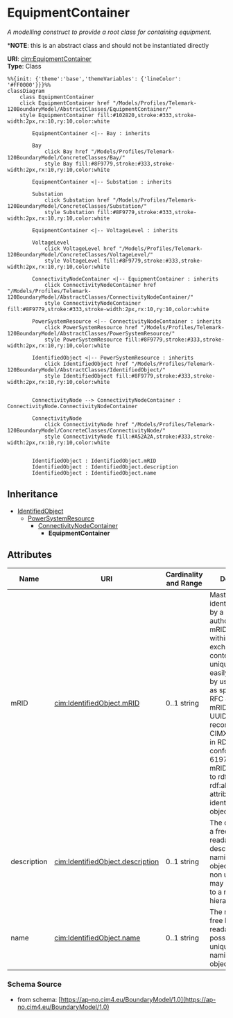 # EquipmentContainer

_A modelling construct to provide a root class for containing equipment._

*__NOTE__: this is an abstract class and should not be instantiated directly

**URI**: [cim:EquipmentContainer](https://cim.ucaiug.io/ns#EquipmentContainer)<br />
**Type**: Class

```mermaid
%%{init: {'theme':'base','themeVariables': {'lineColor': '#FF0000'}}}%%
classDiagram
    class EquipmentContainer
    click EquipmentContainer href "/Models/Profiles/Telemark-120BoundaryModel/AbstractClasses/EquipmentContainer/"
    style EquipmentContainer fill:#102820,stroke:#333,stroke-width:2px,rx:10,ry:10,color:white

        EquipmentContainer <|-- Bay : inherits

        Bay
            click Bay href "/Models/Profiles/Telemark-120BoundaryModel/ConcreteClasses/Bay/"
            style Bay fill:#8F9779,stroke:#333,stroke-width:2px,rx:10,ry:10,color:white

        EquipmentContainer <|-- Substation : inherits

        Substation
            click Substation href "/Models/Profiles/Telemark-120BoundaryModel/ConcreteClasses/Substation/"
            style Substation fill:#8F9779,stroke:#333,stroke-width:2px,rx:10,ry:10,color:white

        EquipmentContainer <|-- VoltageLevel : inherits

        VoltageLevel
            click VoltageLevel href "/Models/Profiles/Telemark-120BoundaryModel/ConcreteClasses/VoltageLevel/"
            style VoltageLevel fill:#8F9779,stroke:#333,stroke-width:2px,rx:10,ry:10,color:white
     
        ConnectivityNodeContainer <|-- EquipmentContainer : inherits
            click ConnectivityNodeContainer href "/Models/Profiles/Telemark-120BoundaryModel/AbstractClasses/ConnectivityNodeContainer/"
            style ConnectivityNodeContainer fill:#8F9779,stroke:#333,stroke-width:2px,rx:10,ry:10,color:white
     
        PowerSystemResource <|-- ConnectivityNodeContainer : inherits
            click PowerSystemResource href "/Models/Profiles/Telemark-120BoundaryModel/AbstractClasses/PowerSystemResource/"
            style PowerSystemResource fill:#8F9779,stroke:#333,stroke-width:2px,rx:10,ry:10,color:white
     
        IdentifiedObject <|-- PowerSystemResource : inherits
            click IdentifiedObject href "/Models/Profiles/Telemark-120BoundaryModel/AbstractClasses/IdentifiedObject/"
            style IdentifiedObject fill:#8F9779,stroke:#333,stroke-width:2px,rx:10,ry:10,color:white


        ConnectivityNode --> ConnectivityNodeContainer : ConnectivityNode.ConnectivityNodeContainer

        ConnectivityNode
            click ConnectivityNode href "/Models/Profiles/Telemark-120BoundaryModel/ConcreteClasses/ConnectivityNode/"
            style ConnectivityNode fill:#A52A2A,stroke:#333,stroke-width:2px,rx:10,ry:10,color:white


        IdentifiedObject : IdentifiedObject.mRID
        IdentifiedObject : IdentifiedObject.description
        IdentifiedObject : IdentifiedObject.name
```

## Inheritance
* [IdentifiedObject](/Models/Profiles/Telemark-120BoundaryModel/AbstractClasses/IdentifiedObject/)
    * [PowerSystemResource](/Models/Profiles/Telemark-120BoundaryModel/AbstractClasses/PowerSystemResource/)
        * [ConnectivityNodeContainer](/Models/Profiles/Telemark-120BoundaryModel/AbstractClasses/ConnectivityNodeContainer/)
            * **EquipmentContainer**

## Attributes
| Name | URI | Cardinality and Range | Description | Inheritance |
| ---  | --- | --- | --- | --- |
| mRID | [cim:IdentifiedObject.mRID](https://cim.ucaiug.io/ns#IdentifiedObject.mRID) | 0..1 string | Master resource identifier issued by a model authority. The mRID is unique within an exchange context. Global uniqueness is easily achieved by using a UUID, as specified in RFC 4122, for the mRID. The use of UUID is strongly recommended.For CIMXML data files in RDF syntax conforming to IEC 61970-552, the mRID is mapped to rdf:ID or rdf:about attributes that identify CIM object elements. | IdentifiedObject |
| description | [cim:IdentifiedObject.description](https://cim.ucaiug.io/ns#IdentifiedObject.description) | 0..1 string | The description is a free human readable text describing or naming the object. It may be non unique and may not correlate to a naming hierarchy. | IdentifiedObject |
| name | [cim:IdentifiedObject.name](https://cim.ucaiug.io/ns#IdentifiedObject.name) | 0..1 string | The name is any free human readable and possibly non unique text naming the object. | IdentifiedObject |

### Schema Source
* from schema: [https://ap-no.cim4.eu/BoundaryModel/1.0](https://ap-no.cim4.eu/BoundaryModel/1.0)

